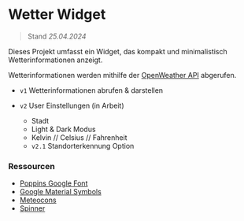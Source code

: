 # Wetter Widget
> Stand *25.04.2024*

Dieses Projekt umfasst ein Widget, das kompakt und minimalistisch Wetterinformationen anzeigt.

Wetterinformationen werden mithilfe der [OpenWeather API](https://openweathermap.org/current) abgerufen.

- `v1` Wetterinformationen abrufen & darstellen

- `v2` User Einstellungen (in Arbeit)
    - Stadt
    - Light & Dark Modus
    - Kelvin // Celsius // Fahrenheit
    - `v2.1` Standorterkennung Option

### Ressourcen
- [Poppins Google Font](https://fonts.google.com/specimen/Poppins?query=poppins)
- [Google Material Symbols](https://fonts.google.com/icons)
- [Meteocons](https://bas.dev/work/meteocons)
- [Spinner](https://github.com/n3r4zzurr0/svg-spinners/blob/main/svg-css/90-ring.svg)
